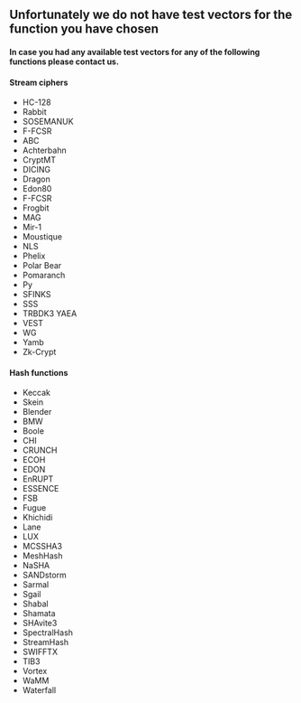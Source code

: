 Unfortunately we do not have test vectors for the function you have chosen
--------------------------------------------------------------------------
#### In case you had any available test vectors for any of the following functions please contact us.

#### Stream ciphers
- HC-128
- Rabbit
- SOSEMANUK
- F-FCSR
- ABC
- Achterbahn
- CryptMT
- DICING
- Dragon
- Edon80
- F-FCSR
- Frogbit
- MAG
- Mir-1
- Moustique
- NLS
- Phelix
- Polar Bear
- Pomaranch
- Py
- SFINKS
- SSS
- TRBDK3 YAEA
- VEST
- WG
- Yamb
- Zk-Crypt

#### Hash functions
- Keccak
- Skein
- Blender
- BMW
- Boole
- CHI
- CRUNCH
- ECOH
- EDON
- EnRUPT
- ESSENCE
- FSB
- Fugue
- Khichidi
- Lane
- LUX
- MCSSHA3
- MeshHash
- NaSHA
- SANDstorm
- Sarmal
- Sgail
- Shabal
- Shamata
- SHAvite3
- SpectralHash
- StreamHash
- SWIFFTX
- TIB3
- Vortex
- WaMM
- Waterfall